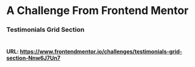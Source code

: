 # A Challenge From Frontend Mentor

### Testimonials Grid Section

#

#### URL: https://www.frontendmentor.io/challenges/testimonials-grid-section-Nnw6J7Un7
